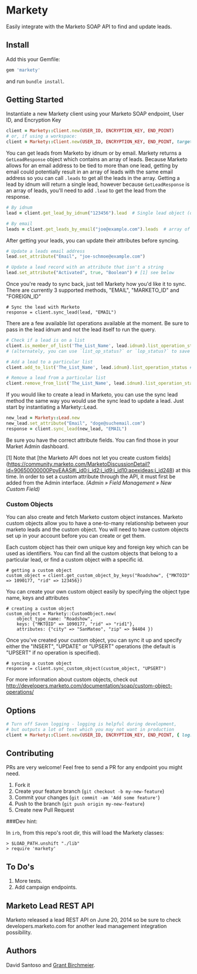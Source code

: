 # Markety

<!--
[![Build Status](https://travis-ci.org/davidsantoso/markety.svg?branch=master)](https://travis-ci.org/davidsantoso/markety)
[![Gem Version](https://badge.fury.io/rb/markety.svg)](http://badge.fury.io/rb/markety)
[![Coverage Status](https://coveralls.io/repos/davidsantoso/markety/badge.png)](https://coveralls.io/r/davidsantoso/markety)
-->

Easily integrate with the Marketo SOAP API to find and update leads.

## Install
Add this your Gemfile:

```ruby
gem 'markety'
```

and run `bundle install`.

##  Getting Started

Instantiate a new Markety client using your Marketo SOAP endpoint, User ID, and Encryption Key
```ruby
client = Markety::Client.new(USER_ID, ENCRYPTION_KEY, END_POINT)
# or, if using a workspace:
client = Markety::Client.new(USER_ID, ENCRYPTION_KEY, END_POINT, target_workspace: "ws_name")
```

You can get leads from Marketo by idnum or by email. Markety returns a ``GetLeadResponse``
object which contains an array of leads.  Because Marketo allows for an email address to be
tied to more than one lead, getting by email could potentially result in an array of leads
with the same email address so you can call ``.leads`` to get all the leads in the array.
Getting a lead by idnum will return a single lead, however because ``GetLeadResponse`` is
an array of leads, you'll need to add ``.lead`` to get the lead from the response.
```ruby
# By idnum
lead = client.get_lead_by_idnum("123456").lead  # Single lead object (or nil)

# By email
leads = client.get_leads_by_email("joe@example.com").leads  # array of Leads
```

After getting your leads, you can update their attributes before syncing.
```ruby
# Update a leads email address
lead.set_attribute("Email", "joe-schmoe@example.com")

# Update a lead record with an attribute that isn't a string
lead.set_attribute("Activated", true, "Boolean") # [1] see below
```

Once you're ready to sync back, just tell Markety how you'd like it to sync.
There are currently 3 supported methods, "EMAIL", "MARKETO_ID" and "FOREIGN_ID"
```
# Sync the lead with Marketo
response = client.sync_lead(lead, "EMAIL")
```

There are a few available list operations available at the moment. Be sure to pass in the lead
idnum and not the lead itself to run the query.
 ```ruby
# Check if a lead is on a list
client.is_member_of_list('The_List_Name', lead.idnum).list_operation_status? # true if on list
# (alternately, you can use `list_op_status?` or `lop_status?` to save some keystrokes)

# Add a lead to a particular list
client.add_to_list('The_List_Name', lead.idnum).list_operation_status #true if successful add

# Remove a lead from a particular list
client.remove_from_list('The_List_Name', lead.idnum).list_operation_status #true if successful removal
```

If you would like to create a lead in Marketo, you can use the sync lead method the same way
you would use the sync lead to update a lead. Just start by instantiating a Markety::Lead.
```ruby
new_lead = Markety::Lead.new
new_lead.set_attribute("Email", "doge@suchemail.com")
response = client.sync_lead(new_lead, "EMAIL")
```

Be sure you have the correct attribute fields. You can find those in your Market Admin dashboard.

[1] Note that [the Marketo API does not let you create custom fields] (https://community.marketo.com/MarketoDiscussionDetail?id=90650000000PpyEAAS#j_id0:j_id2:j_id9:j_id10:apexideas:j_id248) at this time. In order to set a custom attribute through the API, it must first be added from the Admin interface.
_(Admin » Field Management » New Custom Field)_

### Custom Objects
You can also create and fetch Marketo custom object instances. Marketo custom objects allow you to
have a one-to-many relationship between your marketo leads and the custom object. You will need to
have custom objects set up in your account before you can create or get them.

Each custom object has their own unique key and foreign key which can be used as identifiers.
You can find all the custom objects that belong to a particular lead, or find a custom object
with a specific id.
```
# getting a custom object
custom_object = client.get_custom_object_by_keys("Roadshow", {"MKTOID" => 1090177, "rid" => 123456})
```

You can create your own custom object easily by specifying the object type name, keys and attributes
```
# creating a custom object
custom_object = Markety::CustomObject.new(
    object_type_name: "Roadshow",
    keys: {"MKTOID" => 1090177, "rid" => "rid1"},
    attributes: {"city" => "SanMateo", "zip" => 94404 })
```

Once you've created your custom object, you can sync it up and specify either the "INSERT", "UPDATE"
or "UPSERT" operations (the default is "UPSERT" if no operation is specified).
```
# syncing a custom object
response = client.sync_custom_object(custom_object, "UPSERT")
```

For more information about custom objects, check out http://developers.marketo.com/documentation/soap/custom-object-operations/

##  Options

```ruby
# Turn off Savon logging - logging is helpful during development,
# but outputs a lot of text which you may not want in production
client = Markety::Client.new(USER_ID, ENCRYPTION_KEY, END_POINT, { log: false })
```

## Contributing

PRs are very welcome! Feel free to send a PR for any endpoint you might need.

1. Fork it
2. Create your feature branch (`git checkout -b my-new-feature`)
3. Commit your changes (`git commit -am 'Add some feature'`)
4. Push to the branch (`git push origin my-new-feature`)
5. Create new Pull Request

###Dev hint:

In `irb`, from this repo's root dir, this will load the Markety classes:

    > $LOAD_PATH.unshift "./lib"
    > require 'markety'


## To Do's
1. More tests.
2. Add campaign endpoints.

##  Marketo Lead REST API

Marketo released a lead REST API on June 20, 2014 so be sure to check developers.marketo.com
for another lead management integration possibility.

## Authors
David Santoso and [Grant Birchmeier](https://github.com/gbirchmeier).

